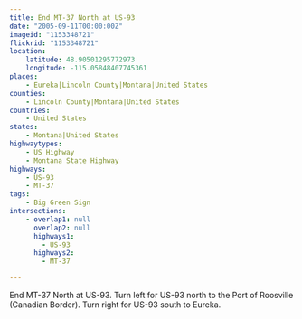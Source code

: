 ```yaml
---
title: End MT-37 North at US-93
date: "2005-09-11T00:00:00Z"
imageid: "1153348721"
flickrid: "1153348721"
location:
    latitude: 48.90501295772973
    longitude: -115.05848407745361
places:
    - Eureka|Lincoln County|Montana|United States
counties:
    - Lincoln County|Montana|United States
countries:
    - United States
states:
    - Montana|United States
highwaytypes:
    - US Highway
    - Montana State Highway
highways:
    - US-93
    - MT-37
tags:
    - Big Green Sign
intersections:
    - overlap1: null
      overlap2: null
      highways1:
        - US-93
      highways2:
        - MT-37

---
```

End MT-37 North at US-93.  Turn left for US-93 north to the Port of Roosville (Canadian Border).  Turn right for US-93 south to Eureka.